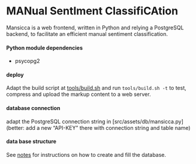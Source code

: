 # MANual SentIment ClassifiCAtion 

Mansicca is a web frontend, written in Python and relying a PostgreSQL backend, to facilitate an efficient manual sentiment classification.

#### Python module dependencies
- psycopg2


#### deploy
Adapt the build script at [tools/build.sh](./tools/build.sh) and run `tools/build.sh -t` to test, compress and upload the markup content to a web server.

#### database connection
adapt the PostgreSQL connection string in [src/assets/db/mansicca.py] (better: add a new “API-KEY” there with connection string and table name)

#### data base structure
See [notes](./notes/) for instructions on how to create and fill the database.
